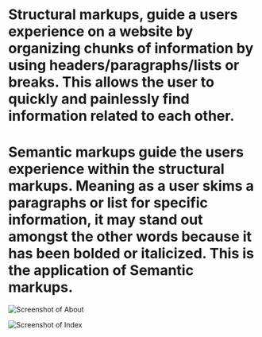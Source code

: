 # Structural markups, guide a users experience on a website by organizing chunks of information by using headers/paragraphs/lists or breaks. This allows the user to quickly and painlessly find information related to each other.
# Semantic markups guide the users experience within the structural markups. Meaning as a user skims a paragraphs or list for specific information, it may stand out amongst the other words because it has been bolded or italicized. This is the application of Semantic markups.

![Screenshot of About](/assignment-6/images/Screen%Shot%2022-10-09%at%4.16.15%PM.png)

![Screenshot of Index](/assignment-6/images/Screen%Shot%2022-10-09%at%4.17.39%PM.png)
